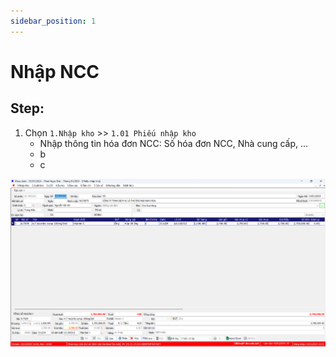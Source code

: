 ```yaml
---
sidebar_position: 1
---
```


# Nhập NCC

## Step:
 1. Chọn `1.Nhập kho` >> `1.01 Phiếu nhập kho`
	- Nhập thông tin hóa đơn NCC: Số hóa đơn NCC, Nhà cung cấp, ...
	- b
	- c

![Alt text](image.png)

